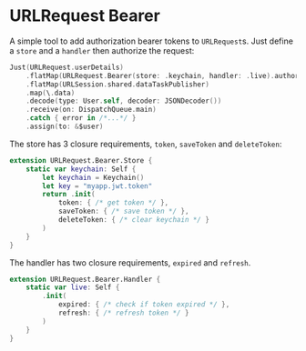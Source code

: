 # URLRequest Bearer

A simple tool to add authorization bearer tokens to `URLRequest`s.
Just define a `store` and a `handler` then authorize the request:

```swift
Just(URLRequest.userDetails)
    .flatMap(URLRequest.Bearer(store: .keychain, handler: .live).authorize)
    .flatMap(URLSession.shared.dataTaskPublisher)
    .map(\.data)
    .decode(type: User.self, decoder: JSONDecoder())
    .receive(on: DispatchQueue.main)
    .catch { error in /*...*/ }
    .assign(to: &$user)
```

The store has 3 closure requirements, `token`, `saveToken` and `deleteToken`:

```swift
extension URLRequest.Bearer.Store {
    static var keychain: Self {
        let keychain = Keychain()
        let key = "myapp.jwt.token"
        return .init(
            token: { /* get token */ },
            saveToken: { /* save token */ },
            deleteToken: { /* clear keychain */ }
        )
    }
}

```

The handler has two closure requirements, `expired` and `refresh`.

```swift 
extension URLRequest.Bearer.Handler {
    static var live: Self {
        .init(
            expired: { /* check if token expired */ },
            refresh: { /* refresh token */ }
        )
    }    
}
```
